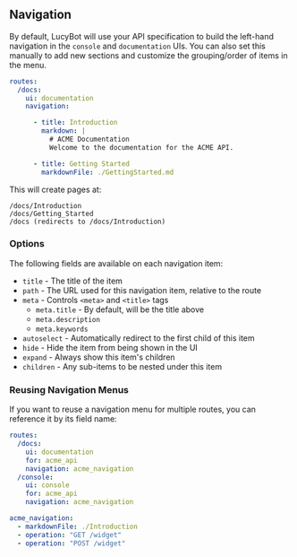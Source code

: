 ## Navigation
By default, LucyBot will use your API specification to build the left-hand navigation
in the `console` and `documentation` UIs. You can also set this manually to
add new sections and customize the grouping/order of items in the menu.

```yaml
routes:
  /docs:
    ui: documentation
    navigation:

      - title: Introduction
        markdown: |
          # ACME Documentation
          Welcome to the documentation for the ACME API.

      - title: Getting Started
        markdownFile: ./GettingStarted.md
```

This will create pages at:
```no-highlight
/docs/Introduction
/docs/Getting_Started
/docs (redirects to /docs/Introduction)
```

### Options

The following fields are available on each navigation item:
* `title` - The title of the item
* `path` - The URL used for this navigation item, relative to the route
* `meta` - Controls `<meta>` and `<title>` tags
  * `meta.title` - By default, will be the title above
  * `meta.description`
  * `meta.keywords`
* `autoselect` - Automatically redirect to the first child of this item
* `hide` - Hide the item from being shown in the UI
* `expand` - Always show this item's children
* `children` - Any sub-items to be nested under this item

### Reusing Navigation Menus
If you want to reuse
a navigation menu for multiple routes, you can reference it by its field name:

```yaml
routes:
  /docs:
    ui: documentation
    for: acme_api
    navigation: acme_navigation
  /console:
    ui: console
    for: acme_api
    navigation: acme_navigation

acme_navigation:
  - markdownFile: ./Introduction
  - operation: "GET /widget"
  - operation: "POST /widget"
```
